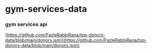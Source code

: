 # gym-services-data

### gym services api
[https://github.com/FazleRabbiRana/top-donors-data/blob/main/donors.json](https://github.com/FazleRabbiRana/top-donors-data/blob/main/donors.json)